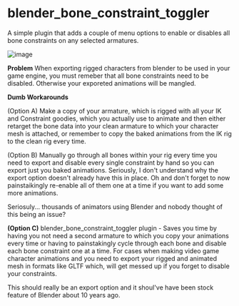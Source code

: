 # blender_bone_constraint_toggler
 A simple plugin that adds a couple of menu options to enable or disables all bone constraints on any selected armatures.
 
 ![image](https://github.com/TheConceptBoy/blender_bone_constraint_toggler/assets/52581279/081a3142-27e7-45e4-ab0c-f36ec6eec1b0)
 
 **Problem** 
 When exporting rigged characters from blender to be used in your game engine, you must remeber that all bone constraints need to be disabled. Otherwise your exporeted animations will be mangled. 

**Dumb Workarounds**

(Option A) Make a copy of your armature, which is rigged with all your IK and Constraint goodies, which you actually use to animate and then  either retarget the bone data into your clean armature to which your character mesh is attached, or remember to copy the baked animations from the IK rig to the clean rig every time.

(Option B) Manually go through all bones within your rig  every time you need to export and disable every single constraint by hand so you can export just you baked animations. Seriously, I don't understand why the export option doesn't already have this in place. Oh and don't forget to now painstaikingly re-enable all of them one at a time if you want to add some more animations.


Seriosuly... thousands of animators using Blender and nobody thought of this being an issue? 
 
 
 **(Option C)**
 blender_bone_constraint_toggler plugin - Saves you time by having you not need a second armature to which you copy your animations every time or having to painstakingly cycle through each bone and disable each bone constraint one at a time.
 For cases when making video game character animations and you need to export your rigged and animated mesh in formats like GLTF which, will get messed up if you forget to disable your constraints.
 
 This should really be an export option and it shoul've have been stock feature of Blender about 10 years ago.
 
 

